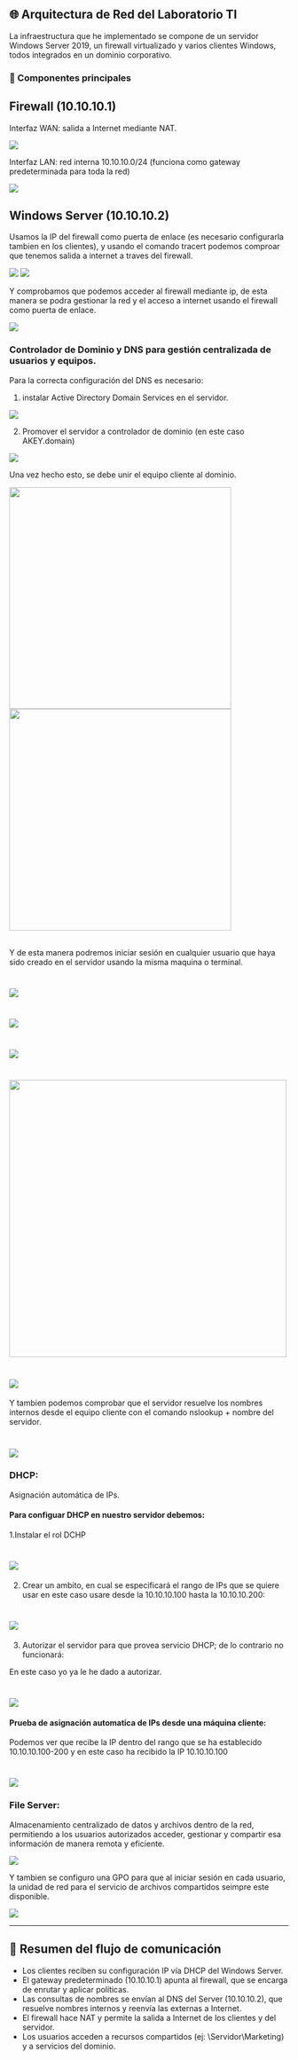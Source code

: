 ## 🌐 Arquitectura de Red del Laboratorio TI

La infraestructura que he implementado se compone de un servidor Windows Server 2019, un firewall virtualizado y varios clientes Windows, todos integrados en un dominio corporativo.

### 🔹 Componentes principales

## Firewall (10.10.10.1)

Interfaz WAN: salida a Internet mediante NAT.

<img src="imgs/sophoswan.png">

Interfaz LAN: red interna 10.10.10.0/24 (funciona como gateway predeterminada para toda la red)

<img src="imgs/sophoslan.png">

## Windows Server (10.10.10.2)<br>

Usamos la IP del firewall como puerta de enlace (es necesario configurarla tambien en los clientes), y usando el comando tracert podemos comproar que tenemos salida a internet a traves del firewall.

<img src="imgs/red.png">

<img src="imgs/tracert.png">

Y comprobamos que podemos acceder al firewall mediante ip, de esta manera se podra gestionar la red y el acceso a internet usando el firewall como puerta de enlace.

<img src="imgs/red2.png">

### Controlador de Dominio y DNS para gestión centralizada de usuarios y equipos.

Para la correcta configuración del DNS es necesario:<br>
1. instalar Active Directory Domain Services en el servidor.<br>

<img src="imgs/controlador de dominio.png">

2. Promover el servidor a controlador de dominio (en este caso AKEY.domain)<br>

<img src="imgs/dns2.png">

Una vez hecho esto, se debe unir el equipo cliente al dominio.

<div>
   <img src="imgs/cliente.png" height="400">
   <img src="imgs/cliente2.png" height="400">
</div><br>

 Y de esta manera podremos iniciar sesión en cualquier usuario que haya sido creado en el servidor usando la misma maquina o terminal. 

  # <img src="imgs/nany2.png">
    
  # <img src="imgs/nany.png">
   
  # <img src="imgs/edison.png">
   
  # <img src="imgs/edson2.png" width="500" height="500">
   
  # <img src="imgs/edison3.png">


Y tambien podemos comprobar que el servidor resuelve los nombres internos desde el equipo cliente con el comando nslookup + nombre del servidor.

# <img src="imgs/dns.png">

### DHCP:<br>
Asignación automática de IPs.<br>
#### Para configuar DHCP en nuestro servidor debemos:<br>
   1.Instalar el rol DCHP

   # <img src="imgs/dhcp1.png">

   2. Crear un ambito, en cual se especificará el rango de IPs que se quiere usar en este caso usare desde la 10.10.10.100 hasta la 10.10.10.200:

   # <img src="imgs/dhcp2.png">

   3. Autorizar el servidor para que provea servicio DHCP; de lo contrario no funcionará:<br>

   En este caso yo ya le he dado a autorizar.

   # <img src="imgs/dhcp3.png">

#### Prueba de asignación automatica de IPs desde una máquina cliente:<br>

Podemos ver que recibe la IP dentro del rango que se ha establecido 10.10.10.100-200 y en este caso ha recibido la IP 10.10.10.100

# <img src="imgs/dhcp.png">

### File Server:<br>
Almacenamiento centralizado de datos y archivos dentro de la red, permitiendo a los usuarios autorizados acceder, gestionar y compartir esa información de manera remota y eficiente.

<img src="imgs/compartida_servidor.png">

Y tambien se configuro una GPO para que al iniciar sesión en cada usuario, la unidad de red para el servicio de archivos compartidos seimpre este disponible.

<img src="imgs/COMPARTIDA_NANY.png">

---

## 🔹 Resumen del flujo de comunicación

* Los clientes reciben su configuración IP vía DHCP del Windows Server.
* El gateway predeterminado (10.10.10.1) apunta al firewall, que se encarga de enrutar y aplicar políticas.
* Las consultas de nombres se envían al DNS del Server (10.10.10.2), que resuelve nombres internos y reenvía las externas a Internet.
* El firewall hace NAT y permite la salida a Internet de los clientes y del servidor.
* Los usuarios acceden a recursos compartidos (ej: \\Servidor\Marketing) y a servicios del dominio.



